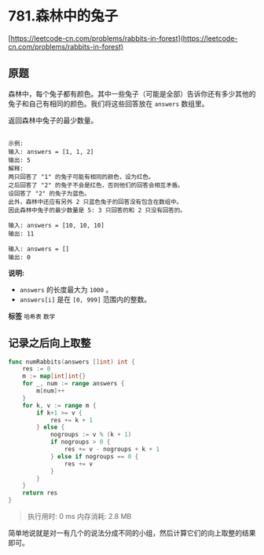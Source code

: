 # 781.森林中的兔子
[https://leetcode-cn.com/problems/rabbits-in-forest](https://leetcode-cn.com/problems/rabbits-in-forest) 
## 原题
森林中，每个兔子都有颜色。其中一些兔子（可能是全部）告诉你还有多少其他的兔子和自己有相同的颜色。我们将这些回答放在 `answers` 数组里。

返回森林中兔子的最少数量。

```

示例:
输入: answers = [1, 1, 2]
输出: 5
解释:
两只回答了 "1" 的兔子可能有相同的颜色，设为红色。
之后回答了 "2" 的兔子不会是红色，否则他们的回答会相互矛盾。
设回答了 "2" 的兔子为蓝色。
此外，森林中还应有另外 2 只蓝色兔子的回答没有包含在数组中。
因此森林中兔子的最少数量是 5: 3 只回答的和 2 只没有回答的。

输入: answers = [10, 10, 10]
输出: 11

输入: answers = []
输出: 0

```
 **说明:** 
-  `answers` 的长度最大为 `1000` 。
-  `answers[i]` 是在 `[0, 999]` 范围内的整数。
 
**标签**
`哈希表` `数学` 


## 记录之后向上取整
```go
func numRabbits(answers []int) int {
	res := 0
	m := map[int]int{}
	for _, num := range answers {
		m[num]++
	}
	for k, v := range m {
		if k+1 >= v {
			res += k + 1
		} else {
			nogroups := v % (k + 1)
			if nogroups > 0 {
				res += v - nogroups + k + 1
			} else if nogroups == 0 {
				res += v
			}
		}
	}
	return res
}
```
>执行用时: 0 ms
内存消耗: 2.8 MB

简单地说就是对一有几个的说法分成不同的小组，然后计算它们的向上取整的结果即可。